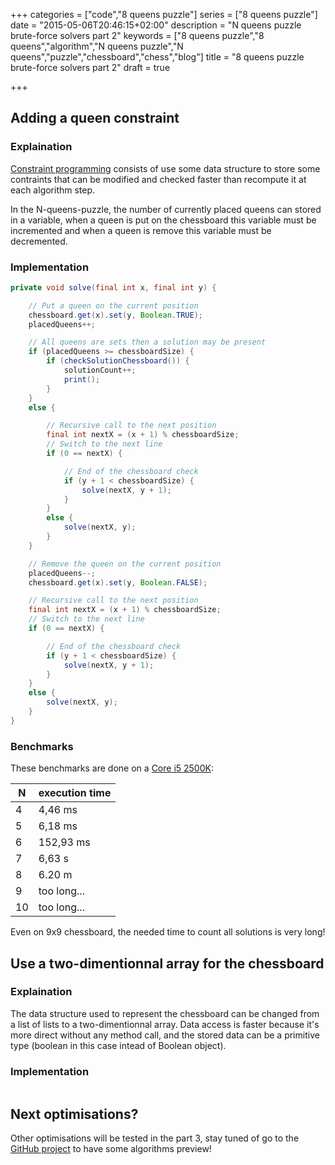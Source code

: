 +++
categories = ["code","8 queens puzzle"]
series = ["8 queens puzzle"]
date = "2015-05-06T20:46:15+02:00"
description = "N queens puzzle brute-force solvers part 2"
keywords = ["8 queens puzzle","8 queens","algorithm","N queens puzzle","N queens","puzzle","chessboard","chess","blog"]
title = "8 queens puzzle brute-force solvers part 2"
draft = true

+++

## Adding a queen constraint

### Explaination

[Constraint programming](https://en.wikipedia.org/wiki/Constraint_programming) consists of use some data structure to store some contraints that can be modified and checked faster than recompute it at each algorithm step.

In the N-queens-puzzle, the number of currently placed queens can stored in a variable, when a queen is put on the chessboard this variable must be incremented and when a queen is remove this variable must be decremented.

### Implementation

```java
private void solve(final int x, final int y) {

	// Put a queen on the current position
	chessboard.get(x).set(y, Boolean.TRUE);
	placedQueens++;

	// All queens are sets then a solution may be present
	if (placedQueens >= chessboardSize) {
		if (checkSolutionChessboard()) {
			solutionCount++;
			print();
		}
	}
	else {

		// Recursive call to the next position
		final int nextX = (x + 1) % chessboardSize;
		// Switch to the next line
		if (0 == nextX) {

			// End of the chessboard check
			if (y + 1 < chessboardSize) {
				solve(nextX, y + 1);
			}
		}
		else {
			solve(nextX, y);
		}
	}

	// Remove the queen on the current position
	placedQueens--;
	chessboard.get(x).set(y, Boolean.FALSE);

	// Recursive call to the next position
	final int nextX = (x + 1) % chessboardSize;
	// Switch to the next line
	if (0 == nextX) {

		// End of the chessboard check
		if (y + 1 < chessboardSize) {
			solve(nextX, y + 1);
		}
	}
	else {
		solve(nextX, y);
	}
}
```

### Benchmarks

These benchmarks are done on a [Core i5 2500K](http://ark.intel.com/products/52210/Intel-Core-i5-2500K-Processor-6M-Cache-up-to-3_70-GHz):

| N | execution time |
| ------------- | ----------- |
| 4 | 4,46 ms |
| 5 | 6,18 ms |
| 6 | 152,93 ms |
| 7 | 6,63 s |
| 8 | 6.20 m |
| 9 | too long... |
| 10 | too long... |
Even on 9x9 chessboard, the needed time to count all solutions is very long!

## Use a two-dimentionnal array for the chessboard

### Explaination

The data structure used to represent the chessboard can be changed from a list of lists to a two-dimentionnal array. Data access is faster because it's more direct without any method call, and the stored data can be a primitive type (boolean in this case intead of Boolean object).

### Implementation

```java

```

## Next optimisations?

Other optimisations will be tested in the part 3, stay tuned of go to the [GitHub project](https://github.com/Sylvain-Bugat/N-queens-puzzle-solvers) to have some algorithms preview!
